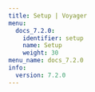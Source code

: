 ```yaml
---
title: Setup | Voyager
menu:
  docs_7.2.0:
    identifier: setup
    name: Setup
    weight: 30
menu_name: docs_7.2.0
info:
  version: 7.2.0
---
```


